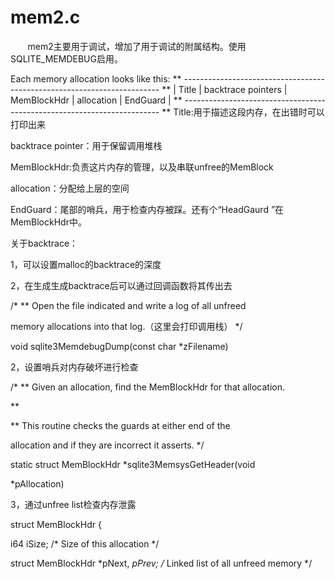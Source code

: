 # mem2.c
&nbsp;&nbsp;&nbsp;&nbsp;&nbsp;&nbsp;&nbsp;mem2主要用于调试，增加了用于调试的附属结构。使用SQLITE_MEMDEBUG启用。

Each memory allocation looks like this:
**  ------------------------------------------------------------------------
**  | Title |  backtrace pointers |  MemBlockHdr |  allocation |  EndGuard |
**  ------------------------------------------------------------------------
**
Title:用于描述这段内存，在出错时可以打印出来

backtrace pointer：用于保留调用堆栈

MemBlockHdr:负责这片内存的管理，以及串联unfree的MemBlock

allocation：分配给上层的空间

EndGuard：尾部的哨兵，用于检查内存被踩。还有个“HeadGaurd ”在MemBlockHdr中。


关于backtrace：

1，可以设置malloc的backtrace的深度

2，在生成生成backtrace后可以通过回调函数将其传出去

/*
** Open the file indicated and write a log of all unfreed

memory allocations into that log.（这里会打印调用栈）
*/

void sqlite3MemdebugDump(const char *zFilename)

2，设置哨兵对内存破坏进行检查

/*
** Given an allocation, find the MemBlockHdr for that allocation.

**

** This routine checks the guards at either end of the

allocation and if they are incorrect it asserts.
*/

static struct MemBlockHdr *sqlite3MemsysGetHeader(void

*pAllocation)

3，通过unfree list检查内存泄露

struct MemBlockHdr {

  i64 iSize;                          /* Size of this allocation */

  struct MemBlockHdr *pNext, *pPrev;  /* Linked list of all unfreed memory */
